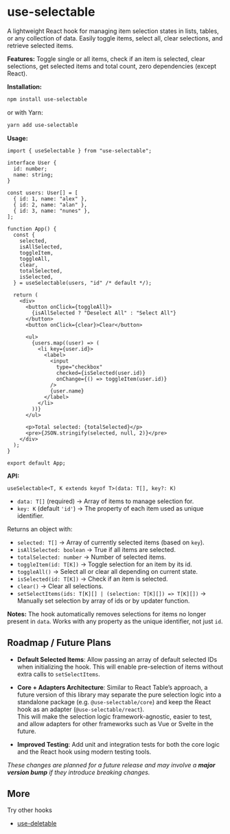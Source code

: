 # use-selectable

A lightweight React hook for managing item selection states in lists, tables, or any collection of data. Easily toggle items, select all, clear selections, and retrieve selected items.

**Features:** Toggle single or all items, check if an item is selected, clear selections, get selected items and total count, zero dependencies (except React).

**Installation:**

```bash
npm install use-selectable
```

or with Yarn:

```bash
yarn add use-selectable
```

**Usage:**

```tsx
import { useSelectable } from "use-selectable";

interface User {
  id: number;
  name: string;
}

const users: User[] = [
  { id: 1, name: "alex" },
  { id: 2, name: "alan" },
  { id: 3, name: "nunes" },
];

function App() {
  const {
    selected,
    isAllSelected,
    toggleItem,
    toggleAll,
    clear,
    totalSelected,
    isSelected,
  } = useSelectable(users, "id" /* default */);

  return (
    <div>
      <button onClick={toggleAll}>
        {isAllSelected ? "Deselect All" : "Select All"}
      </button>
      <button onClick={clear}>Clear</button>

      <ul>
        {users.map((user) => (
          <li key={user.id}>
            <label>
              <input
                type="checkbox"
                checked={isSelected(user.id)}
                onChange={() => toggleItem(user.id)}
              />
              {user.name}
            </label>
          </li>
        ))}
      </ul>

      <p>Total selected: {totalSelected}</p>
      <pre>{JSON.stringify(selected, null, 2)}</pre>
    </div>
  );
}

export default App;
```

**API:**

`useSelectable<T, K extends keyof T>(data: T[], key?: K)`

- `data: T[]` (required) → Array of items to manage selection for.
- `key: K` (default `'id'`) → The property of each item used as unique identifier.

Returns an object with:

- `selected: T[]` → Array of currently selected items (based on `key`).
- `isAllSelected: boolean` → True if all items are selected.
- `totalSelected: number` → Number of selected items.
- `toggleItem(id: T[K])` → Toggle selection for an item by its id.
- `toggleAll()` → Select all or clear all depending on current state.
- `isSelected(id: T[K])` → Check if an item is selected.
- `clear()` → Clear all selections.
- `setSelectItems(ids: T[K][] | (selection: T[K][]) => T[K][])` → Manually set selection by array of ids or by updater function.

**Notes:** The hook automatically removes selections for items no longer present in `data`. Works with any property as the unique identifier, not just `id`.

## Roadmap / Future Plans

- **Default Selected Items**: Allow passing an array of default selected IDs when initializing the hook. This will enable pre-selection of items without extra calls to `setSelectItems`.

- **Core + Adapters Architecture**: Similar to React Table’s approach, a future version of this library may separate the pure selection logic into a standalone package (e.g. `@use-selectable/core`) and keep the React hook as an adapter (`@use-selectable/react`).  
  This will make the selection logic framework-agnostic, easier to test, and allow adapters for other frameworks such as Vue or Svelte in the future.

- **Improved Testing**: Add unit and integration tests for both the core logic and the React hook using modern testing tools.

*These changes are planned for a future release and may involve a **major version bump** if they introduce breaking changes.*

## More

Try other hooks

* [use-deletable](https://www.npmjs.com/package/use-deletable)